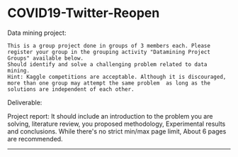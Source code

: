 # COVID19-Twitter-Reopen

Data mining project:

    This is a group project done in groups of 3 members each. Please register your group in the grouping activity "Datamining Project Groups" available below.
    Should identify and solve a challenging problem related to data mining.
    Hint: Kaggle competitions are acceptable. Although it is discouraged, more than one group may attempt the same problem  as long as the solutions are independent of each other.

Deliverable:

Project report:  It should include an introduction to the problem you are solving, literature review, you proposed methodology, Experimental results and conclusions. While there's no strict min/max page limit, About 6 pages are recommended.

- - -
